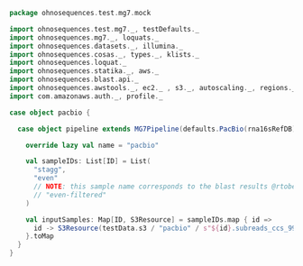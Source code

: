 
```scala
package ohnosequences.test.mg7.mock

import ohnosequences.test.mg7._, testDefaults._
import ohnosequences.mg7._, loquats._
import ohnosequences.datasets._, illumina._
import ohnosequences.cosas._, types._, klists._
import ohnosequences.loquat._
import ohnosequences.statika._, aws._
import ohnosequences.blast.api._
import ohnosequences.awstools._, ec2._ , s3._, autoscaling._, regions._
import com.amazonaws.auth._, profile._

case object pacbio {

  case object pipeline extends MG7Pipeline(defaults.PacBio(rna16sRefDB)) with MG7PipelineDefaults {

    override lazy val name = "pacbio"

    val sampleIDs: List[ID] = List(
      "stagg",
      "even"
      // NOTE: this sample name corresponds to the blast results @rtobes filtered manually
      // "even-filtered"
    )

    val inputSamples: Map[ID, S3Resource] = sampleIDs.map { id =>
      id -> S3Resource(testData.s3 / "pacbio" / s"${id}.subreads_ccs_99.fastq.filter.fastq")
    }.toMap
  }
}

```




[main/scala/mg7/bundles.scala]: ../../../../main/scala/mg7/bundles.scala.md
[main/scala/mg7/configs.scala]: ../../../../main/scala/mg7/configs.scala.md
[main/scala/mg7/csv.scala]: ../../../../main/scala/mg7/csv.scala.md
[main/scala/mg7/data.scala]: ../../../../main/scala/mg7/data.scala.md
[main/scala/mg7/defaults.scala]: ../../../../main/scala/mg7/defaults.scala.md
[main/scala/mg7/loquats/1.flash.scala]: ../../../../main/scala/mg7/loquats/1.flash.scala.md
[main/scala/mg7/loquats/2.split.scala]: ../../../../main/scala/mg7/loquats/2.split.scala.md
[main/scala/mg7/loquats/3.blast.scala]: ../../../../main/scala/mg7/loquats/3.blast.scala.md
[main/scala/mg7/loquats/4.assign.scala]: ../../../../main/scala/mg7/loquats/4.assign.scala.md
[main/scala/mg7/loquats/5.merge.scala]: ../../../../main/scala/mg7/loquats/5.merge.scala.md
[main/scala/mg7/loquats/6.count.scala]: ../../../../main/scala/mg7/loquats/6.count.scala.md
[main/scala/mg7/package.scala]: ../../../../main/scala/mg7/package.scala.md
[main/scala/mg7/parameters.scala]: ../../../../main/scala/mg7/parameters.scala.md
[main/scala/mg7/pipeline.scala]: ../../../../main/scala/mg7/pipeline.scala.md
[main/scala/mg7/referenceDB.scala]: ../../../../main/scala/mg7/referenceDB.scala.md
[test/scala/mg7/counts.scala]: ../counts.scala.md
[test/scala/mg7/fqnames.scala]: ../fqnames.scala.md
[test/scala/mg7/mock/illumina.scala]: illumina.scala.md
[test/scala/mg7/mock/pacbio.scala]: pacbio.scala.md
[test/scala/mg7/PRJEB6592/PRJEB6592.scala]: ../PRJEB6592/PRJEB6592.scala.md
[test/scala/mg7/referenceDBs.scala]: ../referenceDBs.scala.md
[test/scala/mg7/taxonomy.scala]: ../taxonomy.scala.md
[test/scala/mg7/testData.scala]: ../testData.scala.md
[test/scala/mg7/testDefaults.scala]: ../testDefaults.scala.md